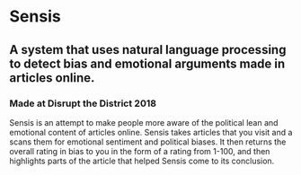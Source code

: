 # Sensis
## A system that uses natural language processing to detect bias and emotional arguments made in articles online.
### Made at Disrupt the District 2018

Sensis is an attempt to make people more aware of the political lean and emotional content of articles online. Sensis takes articles that you visit and a scans them for emotional sentiment and political biases. It then returns the overall rating in bias to you in the form of a rating from 1-100, and then highlights parts of the article that helped Sensis come to its conclusion. 
